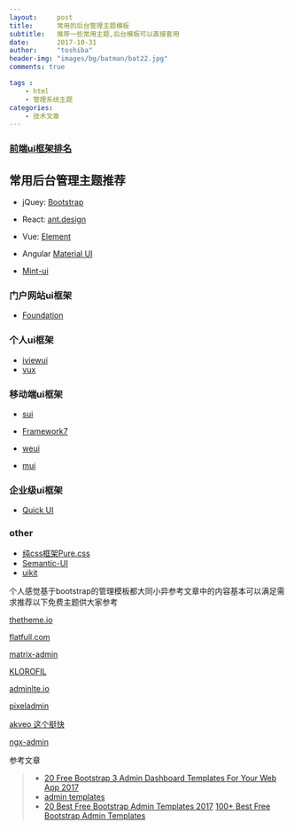 ```yaml
---
layout:     post
title:      常用的后台管理主题模板
subtitle:   推荐一些常用主题,后台模板可以直接套用
date:       2017-10-31
author:     "toshiba"
header-img: "images/bg/batman/bat22.jpg"
comments: true

tags :
    - html
    - 管理系统主题
categories:
    - 技术文章
---
```



### [前端ui框架排名](http://usablica.github.io/front-end-frameworks/compare.html)

## 常用后台管理主题推荐

* jQuey: [Bootstrap](http://www.bootcss.com/)
* React: [ant.design](https://ant.design/index-cn)
* Vue: [Element](http://element.eleme.io/#/zh-CN/component/layout)
* Angular [Material UI](https://material-ui.com/)

* [Mint-ui](http://elemefe.github.io/mint-ui/#/)

### 门户网站ui框架
* [Foundation](https://zurb.com/responsive)

### 个人ui框架
* [iviewui](https://www.iviewui.com/)
* [vux](https://github.com/airyland/vux)

### 移动端ui框架
* [sui](http://m.sui.taobao.org/components/)

* [Framework7](http://framework7.taobao.org/get-started/#.W5iaWZMzZTY)

* [weui](https://weui.io/)

* [mui](http://dev.dcloud.net.cn/mui/)

### 企业级ui框架

* [Quick UI](www.uileader.com)

### other

* [纯css框架Pure.css](https://purecss.io/)
* [Semantic-UI](https://github.com/Semantic-Org/Semantic-UI)
* [uikit](http://www.getuikit.net/)

个人感觉基于bootstrap的管理模板都大同小异参考文章中的内容基本可以满足需求推荐以下免费主题供大家参考

[thetheme.io](http://thetheme.io/theadmin/)

[flatfull.com](http://flatfull.com/themes/flatkit/angular/#/app/dashboard)

[matrix-admin](https://wrappixel.com/demos/free-admin-templates/matrix-admin/index.html)

[KLOROFIL](http://demo.thedevelovers.com/dashboard/klorofil-v2.0/icons.html)

[adminlte.io](https://adminlte.io/themes/AdminLTE/pages/UI/sliders.html)

[pixeladmin](https://wrappixel.com/demos/admin-templates/pixeladmin/inverse/index.html)

[akveo 这个挺快](http://akveo.com/blur-admin-mint/#/tables/basic)

[ngx-admin](http://akveo.com/ngx-admin/#/pages/dashboard)

参考文章


> * [20 Free Bootstrap 3 Admin Dashboard Templates For Your Web App 2017](https://colorlib.com/wp/free-bootstrap-admin-dashboard-templates/)
> * [admin templates](https://elements.envato.com/web-templates/admin-templates)
> * [20 Best Free Bootstrap Admin Templates 2017](https://athemes.com/collections/free-bootstrap-admin-templates/)
> [100+ Best Free Bootstrap Admin Templates](https://cssauthor.com/bootstrap-admin-templates/)
